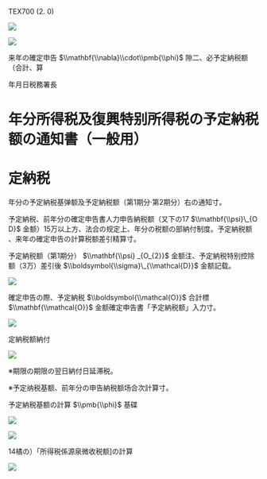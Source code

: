 TEX700 (2. 0)

![](https://www.nta.go.jp/tmp/7c77c4f8-79d3-4fef-b6da-d667808d23e2/images/0d90dcf5cd03bee1447867a8ed744be0e49156e2dc133afbb6f4942769fb33f0.jpg)

![](https://www.nta.go.jp/tmp/7c77c4f8-79d3-4fef-b6da-d667808d23e2/images/3084d96086867c9f956eea63d5b2fc26c25246ce874b76a994921bd775ba9010.jpg)

来年の確定申告 $\\mathbf{\\nabla}\\cdot\\pmb{\\phi}$ 隙二、必予定納税额（合計、算

年月日税務署長

# 年分所得税及復興特别所得税の予定納税额の通知書（一般用）

# 定納税

年分の予定納税基弹额及予定納税额（第1期分·第2期分）右の通知寸。

予定納税、前年分の確定申告書人力申告納税额（又下の17 $\\mathbf{\\psi}\_{O D}$ 金额）15万以上方、法合の规定上、年分の税额の部納付制度。予定納税额 、来年の確定申告の計算税额差引精算寸。

予定納税额（第1期分） $\\mathbf{\\psi} _{O_{2}}$ 金额注、予定納税特别控除额（3万）差引後 $\\boldsymbol{\\sigma}\_{\\mathcal{D}}$ 金额記载。

![](https://www.nta.go.jp/tmp/7c77c4f8-79d3-4fef-b6da-d667808d23e2/images/52ad3127ba7d001b3d0d0a558496d838ede99b8a93cf032105716f72a316a9c9.jpg)

確定申告の際、予定納税 $\\boldsymbol{\\mathcal{O}}$ 合計標 $\\mathbf{\\mathcal{O}}$ 金额確定申告書「予定納税额」入力寸。

![](https://www.nta.go.jp/tmp/7c77c4f8-79d3-4fef-b6da-d667808d23e2/images/32026423efce7d7f90241ad54ea3d5516859617bef4d493314417c61f283f054.jpg)

定納税额納付

![](https://www.nta.go.jp/tmp/7c77c4f8-79d3-4fef-b6da-d667808d23e2/images/2f230657e7ae0740c43c74f9ea9a3d5670086d7eed0eb3948b926c372021b58f.jpg)

※期限の期限の翌日納付日延滞税。

※予定纳税基额、前年分の申告納税额场合次計算寸。

予定納税基额の計算 $\\pmb{\\phi}$ 基碟

![](https://www.nta.go.jp/tmp/7c77c4f8-79d3-4fef-b6da-d667808d23e2/images/d76dc181544444bac81addd26f82c7647cc2f44b99facb94365030f543b2ce9e.jpg)

![](https://www.nta.go.jp/tmp/7c77c4f8-79d3-4fef-b6da-d667808d23e2/images/1ca1695427ff96e91b71e205d8520ad8afd2de2c81c825bd71d173e61d7d8977.jpg)

14橘の）「所得税係源泉微收税额\]の計算

![](https://www.nta.go.jp/tmp/7c77c4f8-79d3-4fef-b6da-d667808d23e2/images/7895ef1ab67655690b7a66fc70ab4a71f1cefe598f815f5241bb30e68cd7e629.jpg)